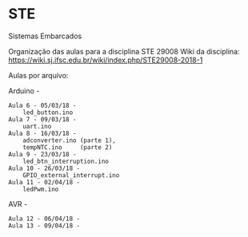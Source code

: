 # STE
Sistemas Embarcados

Organização das aulas para a disciplina STE 29008
Wiki da disciplina: https://wiki.sj.ifsc.edu.br/wiki/index.php/STE29008-2018-1

Aulas por arquivo:

  Arduino - 
  
    Aula 6 - 05/03/18 - 
        led_button.ino
    Aula 7 - 09/03/18 - 
        uart.ino
    Aula 8 - 16/03/18 - 
        adconverter.ino (parte 1), 
        tempNTC.ino     (parte 2)
    Aula 9 - 23/03/18 - 
        led_btn_interruption.ino
    Aula 10 - 26/03/18 - 
        GPIO_external_interrupt.ino
    Aula 11 - 02/04/18 - 
        ledPwm.ino

  AVR - 
  
    Aula 12 - 06/04/18 - 
    Aula 13 - 09/04/18 - 

